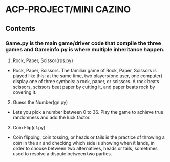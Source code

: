 # ACP-PROJECT/MINI CAZINO

## Contents

### Game.py is the main game/driver code that compile the three games and Gameinfo.py is where multiple inheritance happen.
1. Rock, Paper, Scissor(rps.py)
  - Rock, Paper, Scissors. The familiar game of Rock, Paper, Scissors is played like this: at the same time, two players(one user, one computer) display one of three symbols: a rock, paper, or scissors. A rock beats scissors, scissors beat paper by cutting it, and paper beats rock by covering it.

2. Guess the Number(gn.py)
  - Lets you pick a number between 0 to 36. Play the game to achieve true randomness and add the luck factor.

3. Coin Flip(cf.py)
  - Coin flipping, coin tossing, or heads or tails is the practice of throwing a coin in the air and checking which side is showing when it lands, in order to choose between two alternatives, heads or tails, sometimes used to resolve a dispute between two parties.
